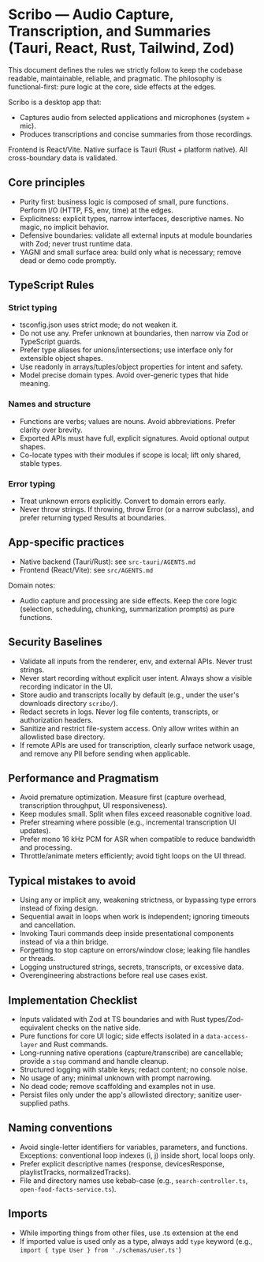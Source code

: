# Scribo — Audio Capture, Transcription, and Summaries (Tauri, React, Rust, Tailwind, Zod)

This document defines the rules we strictly follow to keep the codebase readable, maintainable, reliable, and pragmatic. The philosophy is functional-first: pure logic at the core, side effects at the edges.

Scribo is a desktop app that:

- Captures audio from selected applications and microphones (system + mic).
- Produces transcriptions and concise summaries from those recordings.

Frontend is React/Vite. Native surface is Tauri (Rust + platform native). All cross-boundary data is validated.

## Core principles

- Purity first: business logic is composed of small, pure functions. Perform I/O (HTTP, FS, env, time) at the edges.
- Explicitness: explicit types, narrow interfaces, descriptive names. No magic, no implicit behavior.
- Defensive boundaries: validate all external inputs at module boundaries with Zod; never trust runtime data.
- YAGNI and small surface area: build only what is necessary; remove dead or demo code promptly.

## TypeScript Rules

### Strict typing

- tsconfig.json uses strict mode; do not weaken it.
- Do not use any. Prefer unknown at boundaries, then narrow via Zod or TypeScript guards.
- Prefer type aliases for unions/intersections; use interface only for extensible object shapes.
- Use readonly in arrays/tuples/object properties for intent and safety.
- Model precise domain types. Avoid over-generic types that hide meaning.

### Names and structure

- Functions are verbs; values are nouns. Avoid abbreviations. Prefer clarity over brevity.
- Exported APIs must have full, explicit signatures. Avoid optional output shapes.
- Co-locate types with their modules if scope is local; lift only shared, stable types.

### Error typing

- Treat unknown errors explicitly. Convert to domain errors early.
- Never throw strings. If throwing, throw Error (or a narrow subclass), and prefer returning typed Results at boundaries.

## App-specific practices

- Native backend (Tauri/Rust): see `src-tauri/AGENTS.md`
- Frontend (React/Vite): see `src/AGENTS.md`

Domain notes:

- Audio capture and processing are side effects. Keep the core logic (selection, scheduling, chunking, summarization prompts) as pure functions.

## Security Baselines

- Validate all inputs from the renderer, env, and external APIs. Never trust strings.
- Never start recording without explicit user intent. Always show a visible recording indicator in the UI.
- Store audio and transcripts locally by default (e.g., under the user's downloads directory `scribo/`).
- Redact secrets in logs. Never log file contents, transcripts, or authorization headers.
- Sanitize and restrict file-system access. Only allow writes within an allowlisted base directory.
- If remote APIs are used for transcription, clearly surface network usage, and remove any PII before sending when applicable.

## Performance and Pragmatism

- Avoid premature optimization. Measure first (capture overhead, transcription throughput, UI responsiveness).
- Keep modules small. Split when files exceed reasonable cognitive load.
- Prefer streaming where possible (e.g., incremental transcription UI updates).
- Prefer mono 16 kHz PCM for ASR when compatible to reduce bandwidth and processing.
- Throttle/animate meters efficiently; avoid tight loops on the UI thread.

## Typical mistakes to avoid

- Using any or implicit any, weakening strictness, or bypassing type errors instead of fixing design.
- Sequential await in loops when work is independent; ignoring timeouts and cancellation.
- Invoking Tauri commands deep inside presentational components instead of via a thin bridge.
- Forgetting to stop capture on errors/window close; leaking file handles or threads.
- Logging unstructured strings, secrets, transcripts, or excessive data.
- Overengineering abstractions before real use cases exist.

## Implementation Checklist

- Inputs validated with Zod at TS boundaries and with Rust types/Zod-equivalent checks on the native side.
- Pure functions for core UI logic; side effects isolated in a `data-access-layer` and Rust commands.
- Long-running native operations (capture/transcribe) are cancellable; provide a `stop` command and handle cleanup.
- Structured logging with stable keys; redact content; no console noise.
- No usage of any; minimal unknown with prompt narrowing.
- No dead code; remove scaffolding and examples not in use.
- Persist files only under the app's allowlisted directory; sanitize user-supplied paths.

## Naming conventions

- Avoid single-letter identifiers for variables, parameters, and functions. Exceptions: conventional loop indexes (i, j) inside short, local loops only.
- Prefer explicit descriptive names (response, devicesResponse, playlistTracks, normalizedTracks).
- File and directory names use kebab-case (e.g., `search-controller.ts`, `open-food-facts-service.ts`).

## Imports

- While importing things from other files, use .ts extension at the end
- If imported value is used only as a type, always add `type` keyword (e.g., `import { type User } from './schemas/user.ts'`)
